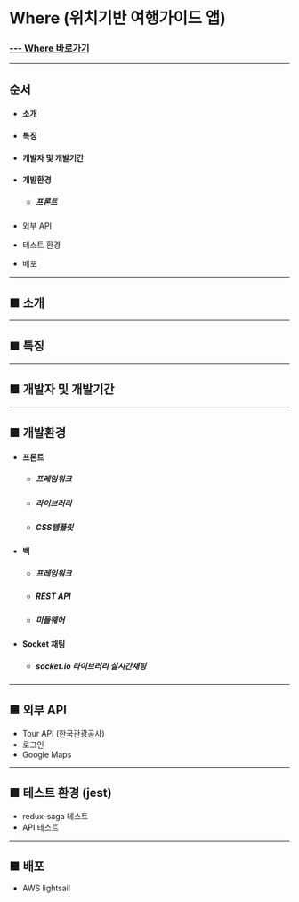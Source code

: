 # Where (위치기반 여행가이드 앱)

### [ --- Where 바로가기](https://whereapp.ga)

---

## 순서
- #### 소개
- #### 특징
- #### 개발자 및 개발기간
- #### 개발환경
  - ##### 프론트

- 외부 API
- 테스트 환경
- 배포

---

## ■ 소개

---

## ■ 특징

---

## ■ 개발자 및 개발기간

---

## ■ 개발환경
- #### 프론트
    - ##### 프레임워크
    - ##### 라이브러리
    - ##### CSS템플릿
- #### 백
    - ##### 프레임워크
    - ##### REST API
    - ##### 미들웨어
- #### Socket 채팅
    - ##### socket.io 라이브러리 실시간채팅  
    
---

## ■ 외부 API
 - Tour API (한국관광공사)
 - 로그인
 - Google Maps

---

## ■ 테스트 환경 (jest)
- redux-saga 테스트
- API 테스트

---

## ■ 배포
 - AWS lightsail

